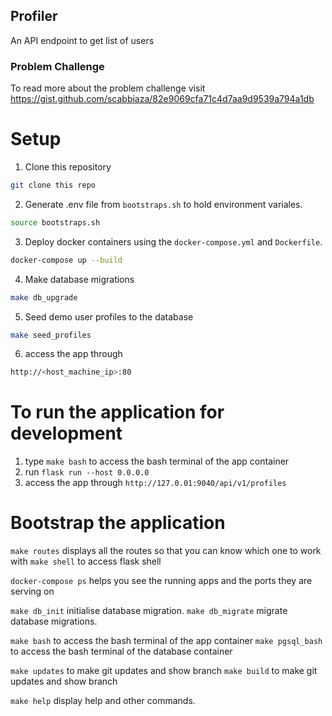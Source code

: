 ## Profiler
An API endpoint to get list of users


### Problem Challenge
To read more about the problem challenge visit https://gist.github.com/scabbiaza/82e9069cfa71c4d7aa9d9539a794a1db

# Setup

1. Clone this repository
```bash
git clone this repo
```

2. Generate .env file from `bootstraps.sh` to hold environment variales.
```bash
source bootstraps.sh
```
3. Deploy docker containers using the `docker-compose.yml` and `Dockerfile`.
```bash
docker-compose up --build
```

4. Make database migrations
```bash
make db_upgrade
```
5. Seed demo user profiles to the database
```bash
make seed_profiles
```
6. access the app through
```bash
http://<host_machine_ip>:80
```


# To run the application for development
1. type `make bash` to access the bash terminal of the app container
2. run `flask run --host 0.0.0.0`
3. access the app through `http://127.0.01:9040/api/v1/profiles`



# Bootstrap the application
`make routes` displays all the routes so that you can know which one to work with
`make shell` to access flask shell

`docker-compose ps` helps you see the running apps and the ports they are serving on

`make db_init` initialise database migration.
`make db_migrate` migrate database migrations.


`make bash`  to access the bash terminal of the app container 
`make pgsql_bash`  to access the bash terminal of the database container

`make updates` to make git updates and show branch
`make build` to make git updates and show branch

`make help` display help and other commands.